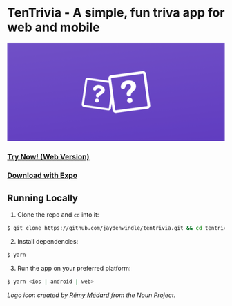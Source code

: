 # TenTrivia - A simple, fun triva app for web and mobile

![](/cover.png)

### [Try Now! (Web Version)](https://tentrivia.netlify.com/)
### [Download with Expo](https://exp.host/@jaydenwindle/tentrivia)


## Running Locally

1) Clone the repo and `cd` into it:
  ```bash
  $ git clone https://github.com/jaydenwindle/tentrivia.git && cd tentrivia
  ```
2) Install dependencies:
  ```bash
  $ yarn
  ```
3) Run the app on your preferred platform:
  ```bash
  $ yarn <ios | android | web>
  ```


*Logo icon created by [Rémy Médard](https://thenounproject.com/catalarem) from the Noun Project.*